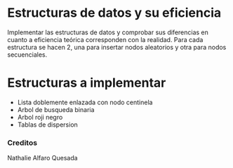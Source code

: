 # Estructuras de datos y su eficiencia


Implementar las estructuras de datos y comprobar sus diferencias en cuanto a eficiencia
teórica corresponden con la realidad. Para cada estructura se hacen 2, una para insertar nodos aleatorios y otra para nodos secuenciales.


# Estructuras a implementar


- Lista doblemente enlazada con nodo centinela
- Arbol de busqueda binaria
- Arbol roji negro
- Tablas de dispersion


### Creditos


Nathalie Alfaro Quesada

